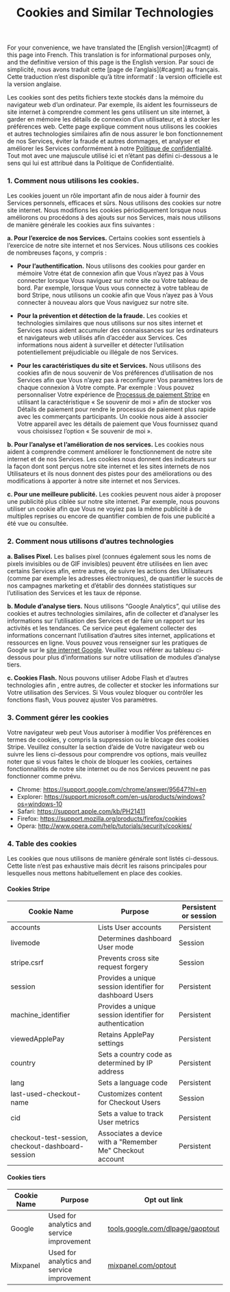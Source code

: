 <header id="translation"> 
<h1>Cookies and Similar Technologies</h1>
</header>
 
<section>

<aside class="important alternate">
<p>For your convenience, we have translated the [English version](#cagmt) of this page into French. This translation is for informational purposes only, and the definitive version of this page is the English version. Par souci de simplicité, nous avons traduit cette [page de l’anglais](#cagmt) au français. Cette traduction n’est disponible qu’à titre informatif : la version officielle est la version anglaise.</p>
</aside>

Les cookies sont des petits fichiers texte stockés dans la mémoire du navigateur web d’un ordinateur. Par exemple, ils aident les fournisseurs de site internet à comprendre comment les gens utilisent un site internet, à garder en mémoire les détails de connexion d’un utilisateur, et à stocker les préférences web. Cette page explique comment nous utilisons les cookies et autres technologies similaires afin de nous assurer le bon fonctionnement de nos Services, éviter la fraude et autres dommages, et analyser et améliorer les Services conformément à notre [Politique de confidentialité](https://stripe.com/privacy). Tout mot avec une majuscule utilisé ici et n’étant pas défini ci-dessous a le sens qui lui est attribué dans la Politique de Confidentialité.  
 
### 1. Comment nous utilisons les cookies. 
 
Les cookies jouent un rôle important afin de nous aider à fournir des Services personnels, efficaces et sûrs. Nous utilisons des cookies sur notre site internet. Nous modifions les cookies périodiquement lorsque nous améliorons ou procédons à des ajouts sur nos Services, mais nous utilisons de manière générale les cookies aux fins suivantes :
 
**a. Pour l’exercice de nos Services.** Certains cookies sont essentiels à l’exercice de notre site internet et nos Services. Nous utilisons ces cookies de nombreuses façons, y compris :
 
* **Pour l’authentification.** Nous utilisons des cookies pour garder en mémoire Votre état de connexion afin que Vous n’ayez pas à Vous connecter lorsque Vous naviguez sur notre site ou Votre tableau de bord. Par exemple, lorsque Vous vous connectez à votre tableau de bord Stripe, nous utilisons un cookie afin que Vous n’ayez pas à Vous connecter à nouveau alors que Vous naviguez sur notre site. 
 
* **Pour la prévention et détection de la fraude.** Les cookies et technologies similaires que nous utilisons sur nos sites internet et Services nous aident accumuler des connaissances sur les ordinateurs et navigateurs web utilisés afin d’accéder aux Services. Ces informations nous aident à surveiller et détecter l’utilisation potentiellement préjudiciable ou illégale de nos Services.
 
* **Pour les caractéristiques du site et Services.** Nous utilisons des cookies afin de nous souvenir de Vos préférences d’utilisation de nos Services afin que Vous n’ayez pas à reconfigurer Vos paramètres lors de chaque connexion à Votre compte. Par exemple : Vous pouvez personnaliser Votre expérience de [Processus de paiement Stripe](https://stripe.com/checkout) en utilisant la caractéristique « Se souvenir de moi » afin de stocker vos Détails de paiement pour rendre le processus de paiement plus rapide avec les commerçants participants. Un cookie nous aide à associer Votre appareil avec les détails de paiement que Vous fournissez quand vous choisissez l’option « Se souvenir de moi ».
 
**b. Pour l’analyse et l’amélioration de nos services.** Les cookies nous aident à comprendre comment améliorer le fonctionnement de notre site internet et de nos Services. Les cookies nous donnent des indicateurs sur la façon dont sont perçus notre site internet et les sites internets de nos Utilisateurs et ils nous donnent des pistes pour des améliorations ou des modifications à apporter à notre site internet et nos Services. 
 
**c. Pour une meilleure publicité.** Les cookies peuvent nous aider à proposer une publicité plus ciblée sur notre site internet. Par exemple, nous pouvons utiliser un cookie afin que Vous ne voyiez pas la même publicité à de multiples reprises ou encore de quantifier combien de fois une publicité a été vue ou consultée.
 
### 2. Comment nous utilisons d’autres technologies
 
**a. Balises Pixel.**  Les balises pixel (connues également sous les noms de pixels invisibles ou de GIF invisibles) peuvent être utilisées en lien avec certains Services afin, entre autres, de suivre les actions des Utilisateurs (comme par exemple les adresses électroniques), de quantifier le succès de nos campagnes marketing et  d’établir des données statistiques sur l’utilisation des Services et les taux de réponse. 
 
**b.  Module d’analyse tiers.** Nous utilisons “Google Analytics”, qui utilise des cookies et autres technologies similaires, afin de collecter et d’analyser les informations sur l’utilisation des Services et de faire un rapport sur les activités et les tendances. Ce service peut également collecter des informations concernant l’utilisation d’autres sites internet, applications et ressources en ligne. Vous pouvez vous renseigner sur les pratiques de Google sur le [site internet Google](https://www.google.com/policies/privacy/partners/). Veuillez vous référer au tableau ci-dessous pour plus d’informations sur notre utilisation de modules d’analyse tiers.
 
**c. Cookies Flash.**  Nous pouvons utiliser Adobe Flash et d’autres technologies afin , entre autres, de collecter et stocker les informations sur Votre utilisation des Services. Si Vous voulez bloquer ou contrôler les fonctions flash, Vous pouvez ajuster Vos paramètres.
 
### 3. Comment gérer les cookies 
 
Votre navigateur web peut Vous autoriser à modifier Vos préférences en termes de cookies, y compris la suppression ou le blocage des cookies Stripe. Veuillez consulter la section d’aide de Votre navigateur web ou suivre les liens ci-dessous pour comprendre vos options, mais veuillez noter que si vous faites le choix de bloquer les cookies, certaines fonctionnalités de notre site internet ou de nos Services peuvent ne pas fonctionner comme prévu. 
 
* Chrome: <a href="https://support.google.com/chrome/answer/95647?hl=en">https://support.google.com/chrome/answer/95647?hl=en</a>
* Explorer: <a href="https://support.microsoft.com/en-us/products/windows?os=windows-10">https://support.microsoft.com/en-us/products/windows?os=windows-10</a>
* Safari: <a href="https://support.apple.com/kb/PH21411">https://support.apple.com/kb/PH21411</a>
* Firefox: <a href="https://support.mozilla.org/products/firefox/cookies">https://support.mozilla.org/products/firefox/cookies</a>
* Opera: <a href="http://www.opera.com/help/tutorials/security/cookies/">http://www.opera.com/help/tutorials/security/cookies/</a>
 
 
### 4. Table des cookies
Les cookies que nous utilisons de manière générale sont listés ci-dessous. Cette liste n’est pas exhaustive mais décrit les raisons principales pour lesquelles nous mettons habituellement en place des cookies.
 
#### Cookies Stripe
 
<table class="alternate">
  <thead>
  <tr>
    <th>Cookie Name</th>
    <th>Purpose</th> 
    <th>Persistent or session </th>
  </tr>
  </thead>
  <tbody>    
  <tr>
    <td>accounts</td>
    <td>Lists User accounts</td> 
    <td>Persistent</td>
  </tr>
  <tr>
    <td>livemode</td>
    <td>Determines dashboard User mode</td>
    <td>Session</td>
  </tr>
  <tr>
    <td>stripe.csrf</td>
    <td>Prevents cross site request forgery</td>
    <td>Session</td>
  </tr>
  <tr>
    <td>session</td>
    <td>Provides a unique session identifier for dashboard Users</td>
    <td>Persistent</td>
    </tr>
  <tr>
    <td>machine_identifier</td>
    <td>Provides a unique session identifier for authentication</td>
    <td>Persistent</td>
  </tr>
  <tr>
    <td>viewedApplePay</td>
    <td>Retains ApplePay settings</td>
    <td>Persistent</td>
  </tr>
  <tr>
    <td>country</td>
    <td>Sets a country code as determined by IP address</td>
    <td>Persistent</td>
  </tr>
  <tr>
    <td>lang</td>
    <td>Sets a language code</td>
    <td>Persistent</td>
  </tr>
  <tr>
    <td>last-used-checkout-name</td>
    <td>Customizes content for Checkout Users</td>
    <td>Session</td>
  </tr>
  <tr>
    <td>cid</td>
    <td>Sets a value to track User metrics</td>
    <td>Persistent</td>
  </tr>
  <tr>
    <td>checkout-test-session, checkout-dashboard-session</td>
    <td>Associates a device with a "Remember Me" Checkout account</td>
    <td>Persistent</td>
  </tr>
  </tbody>
</table>
 
#### Cookies tiers
 
<table class="alternate">
<thead>
<tr>
  <th>Cookie Name</th>
  <th>Purpose</th>
  <th>Opt out link</th>
</tr>
</thead>
<tbody>  
<tr>
  <td>Google</td>
  <td>Used for analytics and service improvement</td>
  <td><a href="http://tools.google.com/dlpage/gaoptout">tools.google.com/dlpage/gaoptout</a></td>
</tr>
<tr>
  <td>Mixpanel</td>
  <td>Used for analytics and service improvement</td>
  <td><a href="http://mixpanel.com/optout">mixpanel.com/optout</a></td>
</tr>
</tbody>
</table>
 
</section>
 

